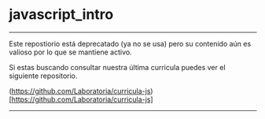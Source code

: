 # javascript_intro

--------------------------------
Este repostiorio está deprecatado (ya no se usa) pero su contenido aún es valioso por lo que se mantiene activo. 

Si estas buscando consultar nuestra última curricula puedes ver el siguiente repositorio.

(https://github.com/Laboratoria/curricula-js)[https://github.com/Laboratoria/curricula-js]

--------------------------------
